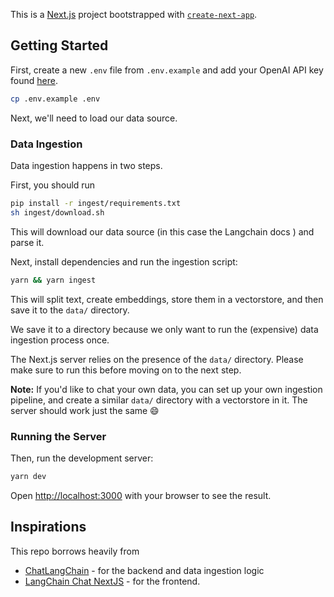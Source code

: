 This is a [Next.js](https://nextjs.org/) project bootstrapped with [`create-next-app`](https://github.com/vercel/next.js/tree/canary/packages/create-next-app).

## Getting Started

First, create a new `.env` file from `.env.example` and add your OpenAI API key found [here](https://platform.openai.com/account/api-keys).

```bash
cp .env.example .env
```

Next, we'll need to load our data source.

### Data Ingestion

Data ingestion happens in two steps. 

First, you should run

```bash
pip install -r ingest/requirements.txt
sh ingest/download.sh
````

This will download our data source (in this case the Langchain docs ) and parse it.

Next, install dependencies and run the ingestion script:
```bash
yarn && yarn ingest
```

This will split text, create embeddings, store them in a vectorstore, and
then save it to the `data/` directory.

We save it to a directory because we only want to run the (expensive) data ingestion process once. 

The Next.js server relies on the presence of the `data/` directory. Please
make sure to run this before moving on to the next step.

**Note:** If you'd like to chat your own data, you can set up your own ingestion
pipeline, and create a similar `data/` directory with a vectorstore in it.
The server should work just the same 😄

### Running the Server

Then, run the development server:

```bash
yarn dev
```

Open [http://localhost:3000](http://localhost:3000) with your browser to see the result.

## Inspirations

This repo borrows heavily from 

- [ChatLangChain](https://github.com/hwchase17/chat-langchain) - for the backend and data ingestion logic
- [LangChain Chat NextJS](https://github.com/zahidkhawaja/langchain-chat-nextjs) - for the frontend.
